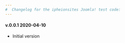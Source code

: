 ```yaml
--- 
#  Changelog for the ipheionsites Joomla! test code:
---
```

<h4>v.0.0.1 2020-04-10</h4>
<ul>
<li>Initial version</li>
</ul>
